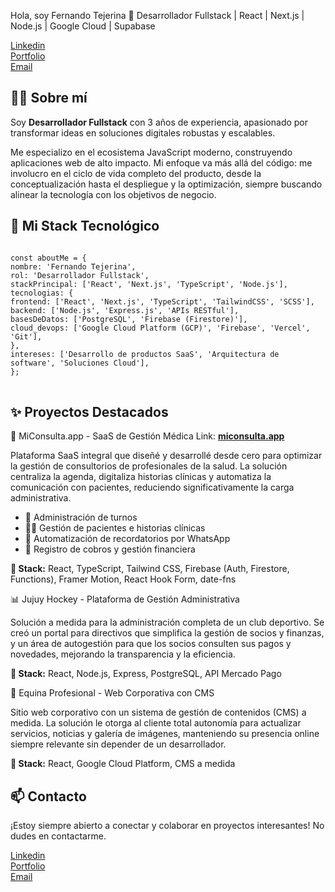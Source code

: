 Hola, soy Fernando Tejerina 👋
Desarrollador Fullstack | React | Next.js | Node.js | Google Cloud | Supabase
<p align="left">
<p align="left">
<a href="https://www.linkedin.com/in/fertejj/" target="_blank">
  Linkedin
</a>
  <br>
<a href="https://www.fertejj.com.ar/" target="_blank">
  Portfolio
</a>
<br>
<a href="mailto:fertejj.dev@gmail.com">
Email
</a>
</p>

<!-- SOBRE MÍ -->

<h2>👨‍💻 Sobre mí</h2>

<p>
Soy <strong>Desarrollador Fullstack</strong> con 3 años de experiencia, apasionado por transformar ideas en soluciones digitales robustas y escalables.
</p>
<p>
Me especializo en el ecosistema JavaScript moderno, construyendo aplicaciones web de alto impacto. Mi enfoque va más allá del código: me involucro en el ciclo de vida completo del producto, desde la conceptualización hasta el despliegue y la optimización, siempre buscando alinear la tecnología con los objetivos de negocio.
</p>

<!-- STACK TECNOLÓGICO -->

<h2>🧠 Mi Stack Tecnológico</h2>
<pre>
<code>
const aboutMe = {
nombre: 'Fernando Tejerina',
rol: 'Desarrollador Fullstack',
stackPrincipal: ['React', 'Next.js', 'TypeScript', 'Node.js'],
tecnologias: {
frontend: ['React', 'Next.js', 'TypeScript', 'TailwindCSS', 'SCSS'],
backend: ['Node.js', 'Express.js', 'APIs RESTful'],
basesDeDatos: ['PostgreSQL', 'Firebase (Firestore)'],
cloud_devops: ['Google Cloud Platform (GCP)', 'Firebase', 'Vercel', 'Git'],
},
intereses: ['Desarrollo de productos SaaS', 'Arquitectura de software', 'Soluciones Cloud'],
};
</code>
</pre>

<!-- PROYECTOS DESTACADOS -->

<h2>✨ Proyectos Destacados</h2>

🚀 MiConsulta.app - SaaS de Gestión Médica
Link: <a href="https://www.miconsulta.app/" target="_blank"><strong>miconsulta.app</strong></a>

<p>Plataforma SaaS integral que diseñé y desarrollé desde cero para optimizar la gestión de consultorios de profesionales de la salud. La solución centraliza la agenda, digitaliza historias clínicas y automatiza la comunicación con pacientes, reduciendo significativamente la carga administrativa.</p>
<ul>
<li>📅 Administración de turnos</li>
<li>🧑‍⚕️ Gestión de pacientes e historias clínicas</li>
<li>📲 Automatización de recordatorios por WhatsApp</li>
<li>🧾 Registro de cobros y gestión financiera</li>
</ul>
<p><strong>🔧 Stack:</strong> React, TypeScript, Tailwind CSS, Firebase (Auth, Firestore, Functions), Framer Motion, React Hook Form, date-fns</p>

📊 Jujuy Hockey - Plataforma de Gestión Administrativa
<p>Solución a medida para la administración completa de un club deportivo. Se creó un portal para directivos que simplifica la gestión de socios y finanzas, y un área de autogestión para que los socios consulten sus pagos y novedades, mejorando la transparencia y la eficiencia.</p>
<p><strong>🔧 Stack:</strong> React, Node.js, Express, PostgreSQL, API Mercado Pago</p>

🐎 Equina Profesional - Web Corporativa con CMS
<p>Sitio web corporativo con un sistema de gestión de contenidos (CMS) a medida. La solución le otorga al cliente total autonomía para actualizar servicios, noticias y galería de imágenes, manteniendo su presencia online siempre relevante sin depender de un desarrollador.</p>
<p><strong>🔧 Stack:</strong> React, Google Cloud Platform, CMS a medida</p>

<!-- CONTACTO -->

<h2>📫 Contacto</h2>
<p>
¡Estoy siempre abierto a conectar y colaborar en proyectos interesantes! No dudes en contactarme.
</p>

<p align="left">
<a href="https://www.linkedin.com/in/fertejj/" target="_blank">
  Linkedin
</a>
  <br>
<a href="https://www.fertejj.com.ar/" target="_blank">
  Portfolio
</a>
<br>
<a href="mailto:fertejj.dev@gmail.com">
Email
</a>
</p>
